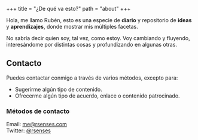 +++
title = "¿De qué va esto?"
path = "about"
+++

Hola, me llamo Rubén, esto es una especie de **diario** y repositorio de **ideas** y **aprendizajes**, donde mostrar mis múltiples facetas.

No sabría decir quien soy, tal vez, como estoy. Voy cambiando y fluyendo, interesándome por distintas cosas y profundizando en algunas otras.  

## Contacto  

Puedes contactar conmigo a través de varios métodos, excepto para:  
- Sugerirme algún tipo de contenido.  
- Ofrecerme algún tipo de acuerdo, enlace o contenido patrocinado.  

### Métodos de contacto

<i class="icon-mail"></i> Email: [me@rsenses.com](mailto:me@rsenses.com)  
<i class="icon-twitter"></i> Twitter: [@rsenses](https://twitter.com/rsenses)  